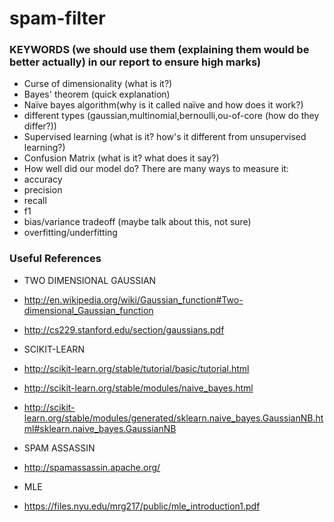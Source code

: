 spam-filter
===========


### KEYWORDS (we should use them (explaining them would be better actually) in our report to ensure high marks)
 - Curse of dimensionality (what is it?)
 - Bayes' theorem (quick explanation)
 - Naïve bayes algorithm(why is it called naïve and how does it work?)
  - different types (gaussian,multinomial,bernoulli,ou-of-core (how do they differ?))
 - Supervised learning (what is it? how's it different from unsupervised learning?)
 - Confusion Matrix (what is it? what does it say?)
 - How well did our model do? There are many ways to measure it:
  - accuracy
  - precision
  - recall
  - f1
 - bias/variance tradeoff (maybe talk about this, not sure)
 - overfitting/underfitting
### Useful References

 - TWO DIMENSIONAL GAUSSIAN
  - http://en.wikipedia.org/wiki/Gaussian_function#Two-dimensional_Gaussian_function
  - http://cs229.stanford.edu/section/gaussians.pdf
 
 - SCIKIT-LEARN
  - http://scikit-learn.org/stable/tutorial/basic/tutorial.html
  - http://scikit-learn.org/stable/modules/naive_bayes.html
  - http://scikit-learn.org/stable/modules/generated/sklearn.naive_bayes.GaussianNB.html#sklearn.naive_bayes.GaussianNB

 - SPAM ASSASSIN
  - http://spamassassin.apache.org/

 - MLE
  - https://files.nyu.edu/mrg217/public/mle_introduction1.pdf


